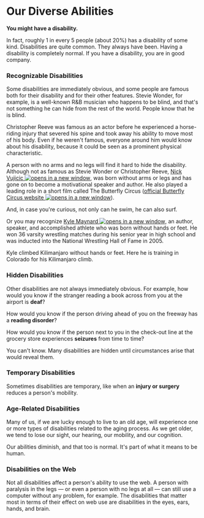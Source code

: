 # Our Diverse Abilities

**You might have a disability.**&#x20;

In fact, roughly 1 in every 5 people (about 20%) has a disability of some kind. Disabilities are quite common. They always have been. Having a disability is completely normal. If you have a disability, you are in good company.&#x20;

### Recognizable Disabilities

Some disabilities are immediately obvious, and some people are famous both for their disability and for their other features. Stevie Wonder, for example, is a well-known R\&B musician who happens to be blind, and that's not something he can hide from the rest of the world. People know that he is blind.&#x20;

Christopher Reeve was famous as an actor before he experienced a horse-riding injury that severed his spine and took away his ability to move most of his body. Even if he weren't famous, everyone around him would know about his disability, because it could be seen as a prominent physical characteristic.&#x20;

A person with no arms and no legs will find it hard to hide the disability. Although not as famous as Stevie Wonder or Christopher Reeve, [Nick Vujicic ![opens in a new window](https://dequeuniversity.com/assets/images/template/courses2014/new-window.png)](http://www.lifewithoutlimbs.org/), was born without arms or legs and has gone on to become a motivational speaker and author. He also played a leading role in a short film called The Butterfly Circus ([official Butterfly Circus website ![opens in a new window](https://dequeuniversity.com/assets/images/template/courses2014/new-window.png)](http://thebutterflycircus.com/)).

And, in case you're curious, not only can he swim, he can also surf.

Or you may recognize [Kyle Maynard ![opens in a new window](https://dequeuniversity.com/assets/images/template/courses2014/new-window.png)](http://kyle-maynard.com/), an author, speaker, and accomplished athlete who was born without hands or feet. He won 36 varsity wrestling matches during his senior year in high school and was inducted into the National Wrestling Hall of Fame in 2005.&#x20;

Kyle climbed Kilimanjaro without hands or feet. Here he is training in Colorado for his Kilimanjaro climb.

### Hidden Disabilities

Other disabilities are not always immediately obvious. For example, how would you know if the stranger reading a book across from you at the airport is **deaf**?&#x20;

How would you know if the person driving ahead of you on the freeway has a **reading disorder**?&#x20;

How would you know if the person next to you in the check-out line at the grocery store experiences **seizures** from time to time?&#x20;

You can't know. Many disabilities are hidden until circumstances arise that would reveal them.

### Temporary Disabilities

Sometimes disabilities are temporary, like when an **injury or surgery** reduces a person's mobility.

### Age-Related Disabilities

Many of us, if we are lucky enough to live to an old age, will experience one or more types of disabilities related to the aging process. As we get older, we tend to lose our sight, our hearing, our mobility, and our cognition.&#x20;

Our abilities diminish, and that too is normal. It's part of what it means to be human.

### Disabilities on the Web

Not all disabilities affect a person's ability to use the web. A person with paralysis in the legs — or even a person with no legs at all — can still use a computer without any problem, for example. The disabilities that matter most in terms of their effect on web use are disabilities in the eyes, ears, hands, and brain.

